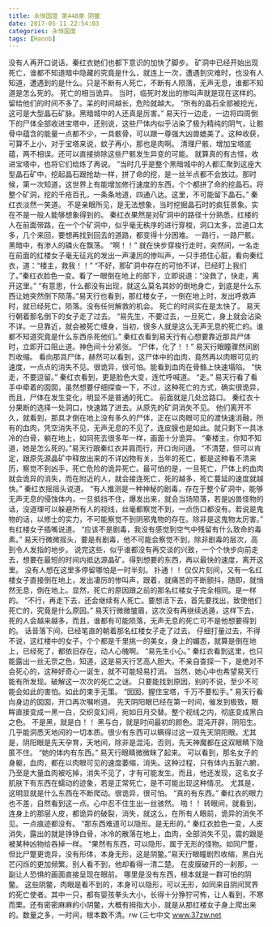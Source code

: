 ```yaml
---
title: 永恒国度 第448章 阴鳖
date: 2017-05-11 22:54:03
categories: 永恒国度
tags: [Hannb]
---
```


没有人再开口说话，秦红衣她们也都下意识的加快了脚步。 矿洞中已经开始出现死亡，谁都不知道暗中隐藏的究竟是什么，就连上一次，遭遇到灾难时，也没有人知道，遭遇到的是什么。只是不断有人死亡，不断有人陨落，无声无息，谁都不知道是怎么死的。
死亡的相当诡异。
当时，临死时发出的惨叫声就是现在这样的。
留给他们的时间不多了。呆的时间越长，危险就越大。
“所有的晶石全部被挖光，这可是大型晶石矿脉。黑暗城中的人还真是厉害。”
易天行一边走，一边将四周倒下的尸体全部收进宝塔中，还别说，这些尸体内似乎沾染了极为精纯的阴气，让骸骨中蕴含的能量一点都不少，一具骸骨，可以跟一尊强大凶兽媲美了。这种收获，可算不上小，对于宝塔来说，蚊子再小，那也是肉啊。
清理尸骸，增加宝塔底蕴，两不相误。还可以直接排除这些尸骸发生异变的可能。
就算真的有古怪，收进宝塔中，也将它们给炼了再说。
“当时几乎是整个黑暗城中的人都汇聚到这座大型晶石矿中，挖起晶石跟抢劫一样，拼了命的挖，是一丝半点都不会放过。那时候，第一次知道，这世界上有能增加修行速度的东西，个个都拼了命的挖晶石。将整个矿洞，挖的千疮百孔，一条条地道，四通八达。这里，不可能留下晶石。”
秦红衣淡然一笑道。
不是亲眼所见，是无法想象，当时挖掘晶石时的疯狂景象。实在不是一般人能够想象得到的。
秦红衣果然是对矿洞中的路径十分熟悉，红楼的人在前面带路，在一个个矿洞中，似乎毫无秩序的进行穿梭，洞口太多，岔道口太多，几个来回，要想再找到回去的道路，都变得十分困难。
一路行，一路尸骸。
黑暗中，有渗人的磷火在飘荡。
“啊！！”
就在快步穿梭行走时，突然间，一名走在前面的红楼女子毫无征兆的发出一声凄厉的惨叫声，一只手捂住心脏，看向秦红衣，道：“楼主，救我！！”
“不好，那矿洞中存在的可怕不详，已经盯上我们了。”秦红衣脸色一变。看了一眼倒在地上的部下，立即说道：“没救了，快走，离开这里。”
“有意思，什么都没有出现，就这么莫名其妙的倒地身亡，到底是什么东西让她突然倒下陨落。”易天行也看到，那红楼女子，一倒在地上时，发出呼救声时，就已经死亡，陨落。没有任何解救的机会。
死亡的时间实在是太快了。
易天行朝着那名倒下的女子走了过去。
“易先生，不要过去，一旦死亡，身上就会沾染不详。一旦靠近，就会被死亡缠身，当初，很多人就是这么无声无息的死亡的。谁都不知道究竟是什么东西杀死他们。”
秦红衣看到易天行有心想要靠近那具尸体时，立即开口阻止道。神色间十分紧张。
“尸体，化了！！”
易天行眼瞳骤然间剧烈收缩。
看向那具尸体，赫然可以看到，这尸体中的血肉，竟然再以肉眼可见的速度，一点点的消失不见。很诡异，很可怕。能看到血肉在骨骼上快速塌陷。
“快走，不要逗留。”
秦红衣看到，更是脸色大变，连忙呼喊道。
“走。”
易天行看了看手中牵着的囡囡，虽然想要仔细探查一下，不过，这种死亡的方式，确实很诡异，而且，尸体在发生变化，明显不是普通的死亡。
前面就是几处岔路口。
秦红衣十分果断的选择一处洞口，快速踏了进去。从原先的矿洞消失不见。
他们离开不久，就看到，那具才倒在地上没有多久的尸体，正在以肉眼可见的渡快速消融，所有的血肉，凭空消失不见，无声无息的不见了，连皮膜也是如此。就只剩下一具冰冷的白骨，躺在地上，如同死去很多年一样，画面十分诡异。
“秦楼主，你知不知道，她是怎么死的。”易天行跟秦红衣并肩而行，开口询问道。
“不清楚，但可以肯定，跟原先源晶矿中释放出来的不详凶物有关，当年的死亡，都是这种看不清来历，察觉不到凶手，死亡危险的诡异死亡。最可怕的是，一旦死亡，尸体上的血肉就会诡异的消失，而在附近的人，就会接连死亡，死的越多，死亡蔓延的速度就越快。”
秦红衣摇摇头说道。
“有人推测是一种神秘的剧毒，存在于整个矿洞中，能够无声无息的侵蚀体内，一旦抵挡不住，爆发出来，就会当场陨落，若是凶兽怪物的话，没道理可以躲避所有人的视线，丝毫都察觉不到，一点伤口都没有。若说是鬼物的话，以修士的实力，不可能察觉不到阴邪鬼物的存在。除非是这鬼物太厉害。”
有红楼女子插嘴说道。
“应该不是剧毒，我没有感觉到空气中残留有什么致命的毒素。”
易天行微微摇头，要是有剧毒，他不可能会察觉不到，除非剧毒的层次，高到令人发指的地步。
说完这些，似乎谁都没有再交谈的兴致，一个个快步向前走去，想要在最短的时间内抵达源晶矿。得到想要的东西，再以最快的速度，离开这里。
没有人想在这里多停留哪怕是一时半刻。
扑通！！
仅仅片刻间，又有一名红楼女子直接倒在地上，发出凄厉的惨叫声，跟着，就痛苦的不断颤抖，随即，就悄然无息，倒在地上。显然，死亡的原因跟之前的那名红楼女子完全相同。是一样的。
“不行，再走下去，还会继续有人死亡。要想活下去，首先要找出，致使他们死亡的，究竟是什么原因。”
易天行微微皱眉，这次没有再继续逃遁，这样下去，死的人会越来越多，而且，谁都有可能陨落，无声无息的死亡可不是他想要得到的。
话音落下间，已经笔直的朝着那名红楼女子走了过去。
仔细打量过去，不得不说，这红楼中的女子，个个都是千里挑一的美女，身上的媚态，就算是倒在地上，已经死了，都依旧存在，动人心魄啊。
“易先生小心。”
秦红衣看到这里，也只能露出一丝无奈之色，知道，这是易天行艺高人胆大。不亲自查探一下，是绝对不会死心的，这种好奇心一诞生，就不可能轻易打消。
当然，她心中也希望易天行能有所发现。破解这一次次的死亡之谜。
只要能找到原因，别的不说，至少不可能会如此的害怕。如此的束手无策。
“囡囡，握住宝塔，千万不要松手。”
易天行看向身边的囡囡，开口再次嘱咐道。
先天阴阳眼已经在第一时间，催发到极致，眼眸直接变成一黑一白，交织变幻间，宛如日月交替。整个视线之内，彻底变成黑白之色。
不是黑，就是白！！
黑与白，就是时间最初的颜色。混沌开辟，阴阳生。
几乎能洞悉天地间的一切本质。很少有东西可以瞒得过这一双先天阴阳眼。尤其是，阴阳眼是先天孕育，天地间，除非是混沌，否则，先天神魔都在这双眼睛下隐匿不住。
“她的体内有东西。”
易天行眼睛微微眯了起来。
可以看到，那名女子的身躯，血肉，都在以肉眼可见的速度萎缩，消失。这种过程，只有体内五脏六腑，乃至是大量血肉被吃掉，消失不见了，才有可能发生。而且，他还发现，这名女子肌肤下有东西在蠕动的迹象，若是正常死亡，是不可能出现这种情况。
尤其是，这明显就是什么东西在不断爬动。很诡异，很可怕。
“真的有东西。”
秦红衣的眼力也不差，自然看到这一点。心中忍不住生出一丝骇然。
啪！！
转眼间，就看到，连身上的那层人皮，都诡异的破裂，消失，就这么，在所有人眼前，诡异的消失不见。一点痕迹都没有。
“那东西难道可以隐形。是无形的。”
秦红衣脸色一变，人皮消失，露出的就是铮铮白骨，冰冷的散落在地上，血肉，全部消失不见，震的跟是被某种凶物给吞掉一样。
“果然有东西，可以隐形，属于无形的怪物。如同尸蹩，但比尸蹩更诡异，没有形体，本身无形，这是阴鳖。”易天行眼瞳剧烈收缩，黑白光芒闪烁的更加频繁。别人看不到，他却看得一清二楚。
在皮膜破开的一刹那，一副让人恐惧的画面直接呈现在眼前。
哪里是没有东西，根本就是一群可怕的阴鳖。
这些阴鳖，肉眼是看不到的，本身可以隐形，可以无形，如同来自阴间冥界的死亡使者。其中一只，都有婴孩拳头大小，长得十分狰狞可怖，让人看到，不寒而栗。还有密密麻麻的小阴鳖，大概有拇指大小，就是从那红楼女子身上爬出来的。数量之多，一时间，根本数不清。rw
(三七中文 www.37zw.net
